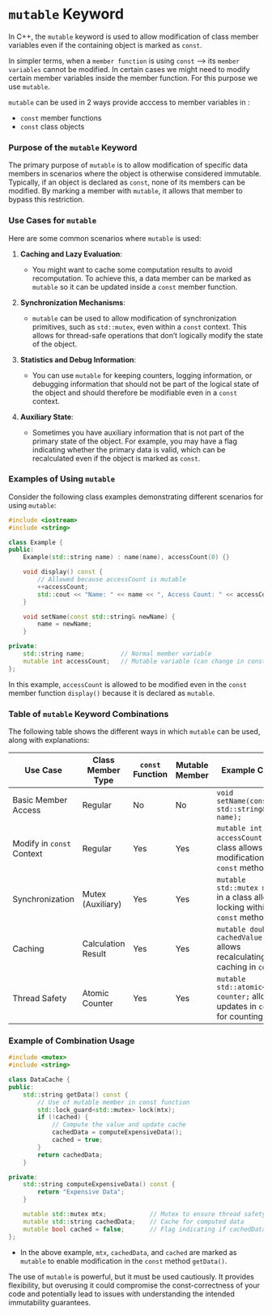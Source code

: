 # `mutable` Keyword

In C++, the `mutable` keyword is used to allow modification of class member variables even if the containing object is marked as `const`. 

In simpler terms, when a `member function` is using `const` --> its `member variables` cannot be modified. In certain cases we might need to modify certain member variables inside the member function. For this purpose we use `mutable`.

`mutable` can be used in 2 ways provide acccess to member variables in :
- `const` member functions
- `const` class objects

### Purpose of the `mutable` Keyword
The primary purpose of `mutable` is to allow modification of specific data members in scenarios where the object is otherwise considered immutable. Typically, if an object is declared as `const`, none of its members can be modified. By marking a member with `mutable`, it allows that member to bypass this restriction.

### Use Cases for `mutable`
Here are some common scenarios where `mutable` is used:

1. **Caching and Lazy Evaluation**:
   - You might want to cache some computation results to avoid recomputation. To achieve this, a data member can be marked as `mutable` so it can be updated inside a `const` member function.

2. **Synchronization Mechanisms**:
   - `mutable` can be used to allow modification of synchronization primitives, such as `std::mutex`, even within a `const` context. This allows for thread-safe operations that don’t logically modify the state of the object.

3. **Statistics and Debug Information**:
   - You can use `mutable` for keeping counters, logging information, or debugging information that should not be part of the logical state of the object and should therefore be modifiable even in a `const` context.

4. **Auxiliary State**:
   - Sometimes you have auxiliary information that is not part of the primary state of the object. For example, you may have a flag indicating whether the primary data is valid, which can be recalculated even if the object is marked as `const`.

### Examples of Using `mutable`

Consider the following class examples demonstrating different scenarios for using `mutable`:

```cpp
#include <iostream>
#include <string>

class Example {
public:
    Example(std::string name) : name(name), accessCount(0) {}

    void display() const {
        // Allowed because accessCount is mutable
        ++accessCount;
        std::cout << "Name: " << name << ", Access Count: " << accessCount << std::endl;
    }

    void setName(const std::string& newName) {
        name = newName;
    }

private:
    std::string name;          // Normal member variable
    mutable int accessCount;   // Mutable variable (can change in const function)
};
```

In this example, `accessCount` is allowed to be modified even in the `const` member function `display()` because it is declared as `mutable`.

### Table of `mutable` Keyword Combinations

The following table shows the different ways in which `mutable` can be used, along with explanations:

| Use Case                  | Class Member Type | `const` Function | Mutable Member | Example Code                                                                 |
|---------------------------|-------------------|------------------|----------------|------------------------------------------------------------------------------|
| Basic Member Access       | Regular           | No               | No             | `void setName(const std::string& name);`                                     |
| Modify in `const` Context | Regular           | Yes              | Yes            | `mutable int accessCount;` in a class allows modification in a `const` method. |
| Synchronization           | Mutex (Auxiliary) | Yes              | Yes            | `mutable std::mutex mtx;` in a class allows locking within a `const` method. |
| Caching                   | Calculation Result| Yes              | Yes            | `mutable double cachedValue;` allows recalculating or caching in `const`.    |
| Thread Safety             | Atomic Counter    | Yes              | Yes            | `mutable std::atomic<int> counter;` allows updates in `const` for counting.  |

### Example of Combination Usage
```cpp
#include <mutex>
#include <string>

class DataCache {
public:
    std::string getData() const {
        // Use of mutable member in const function
        std::lock_guard<std::mutex> lock(mtx);
        if (!cached) {
            // Compute the value and update cache
            cachedData = computeExpensiveData();
            cached = true;
        }
        return cachedData;
    }

private:
    std::string computeExpensiveData() const {
        return "Expensive Data";
    }

    mutable std::mutex mtx;            // Mutex to ensure thread safety
    mutable std::string cachedData;    // Cache for computed data
    mutable bool cached = false;       // Flag indicating if cachedData is valid
};
```
- In the above example, `mtx`, `cachedData`, and `cached` are marked as `mutable` to enable modification in the `const` method `getData()`.


The use of `mutable` is powerful, but it must be used cautiously. It provides flexibility, but overusing it could compromise the const-correctness of your code and potentially lead to issues with understanding the intended immutability guarantees.